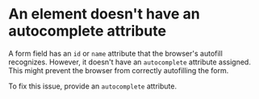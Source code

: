 # An element doesn't have an autocomplete attribute

A form field has an `id` or `name` attribute that the browser's autofill recognizes. However, it doesn't have an `autocomplete` attribute assigned. This might prevent the browser from correctly autofilling the form.

To fix this issue, provide an `autocomplete` attribute.
